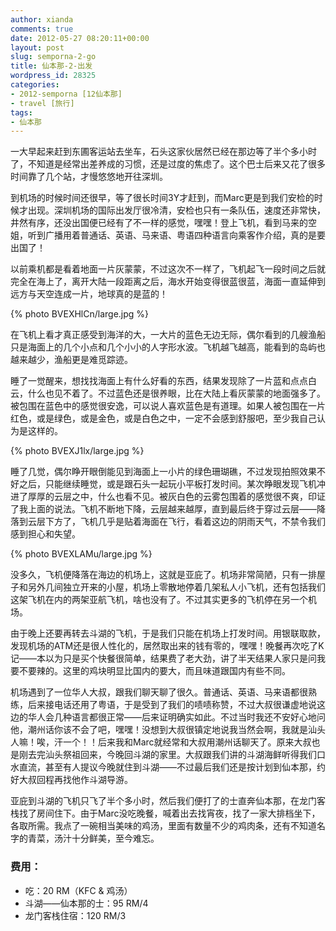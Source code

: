 ```yaml
---
author: xianda
comments: true
date: 2012-05-27 08:20:11+00:00
layout: post
slug: semporna-2-go
title: 仙本那-2-出发
wordpress_id: 28325
categories:
- 2012-semporna [12仙本那]
- travel [旅行]
tags:
- 仙本那
---
```


一大早起来赶到东圃客运站去坐车，石头这家伙居然已经在那边等了半个多小时了，不知道是经常出差养成的习惯，还是过度的焦虑了。这个巴士后来又花了很多时间靠了几个站，才慢悠悠地开往深圳。

到机场的时候时间还很早，等了很长时间3Y才赶到，而Marc更是到我们安检的时候才出现。深圳机场的国际出发厅很冷清，安检也只有一条队伍，速度还非常快，井然有序，还没出国便已经有了不一样的感觉，嘿嘿！登上飞机，看到马来的空姐，听到广播用着普通话、英语、马来语、粤语四种语言向乘客作介绍，真的是要出国了！

以前乘机都是看着地面一片灰蒙蒙，不过这次不一样了，飞机起飞一段时间之后就完全在海上了，离开大陆一段距离之后，海水开始变得很蓝很蓝，海面一直延伸到远方与天空连成一片，地球真的是蓝的！

{% photo BVEXHlCn/large.jpg %}

在飞机上看才真正感受到海洋的大，一大片的蓝色无边无际，偶尔看到的几艘渔船只是海面上的几个小点和几个小小的人字形水波。飞机越飞越高，能看到的岛屿也越来越少，渔船更是难觅踪迹。

<!-- more -->

睡了一觉醒来，想找找海面上有什么好看的东西，结果发现除了一片蓝和点点白云，什么也见不着了。不过蓝色还是很养眼，比在大陆上看灰蒙蒙的地面强多了。被包围在蓝色中的感觉很安逸，可以说人喜欢蓝色是有道理。如果人被包围在一片红色，或是绿色，或是金色，或是白色之中，一定不会感到舒服吧，至少我自己认为是这样的。

{% photo BVEXJ1lx/large.jpg %}

睡了几觉，偶尔睁开眼倒能见到海面上一小片的绿色珊瑚礁，不过发现拍照效果不好之后，只能继续睡觉，或是跟石头一起玩小平板打发时间。某次睁眼发现飞机冲进了厚厚的云层之中，什么也看不见。被灰白色的云雾包围着的感觉很不爽，印证了我上面的说法。飞机不断地下降，云层越来越厚，直到最后终于穿过云层——降落到云层下方了，飞机几乎是贴着海面在飞行，看着这边的阴雨天气，不禁令我们感到担心和失望。

{% photo BVEXLAMu/large.jpg %}

没多久，飞机便降落在海边的机场上，这就是亚庇了。机场非常简陋，只有一排屋子和另外几间独立开来的小屋，机场上零散地停着几架私人小飞机，还有包括我们这架飞机在内的两架亚航飞机，啥也没有了。不过其实更多的飞机停在另一个机场。

由于晚上还要再转去斗湖的飞机，于是我们只能在机场上打发时间。用银联取款，发现机场的ATM还是很人性化的，居然取出来的钱有零的，嘿嘿！晚餐再次吃了K记——本以为只是买个快餐很简单，结果费了老大劲，讲了半天结果人家只是问我要不要辣的。这里的鸡块明显比国内的要大，而且味道跟国内有些不同。

机场遇到了一位华人大叔，跟我们聊天聊了很久。普通话、英语、马来语都很熟练，后来接电话还用了粤语，于是受到了我们的啧啧称赞，不过大叔很谦虚地说这边的华人会几种语言都很正常——后来证明确实如此。不过当时我还不安好心地问他，潮州话你该不会了吧，嘿嘿！没想到大叔很镇定地说我当然会啊，我就是汕头人嘛！唉，汗一个！！后来我和Marc就经常和大叔用潮州话聊天了。原来大叔也是刚去完汕头祭祖回来，今晚回斗湖的家里。大叔跟我们讲的斗湖海鲜听得我们口水直流，甚至有人提议今晚就住到斗湖——不过最后我们还是按计划到仙本那，约好大叔回程再找他作斗湖导游。

亚庇到斗湖的飞机只飞了半个多小时，然后我们便打了的士直奔仙本那，在龙门客栈找了房间住下。由于Marc没吃晚餐，喊着出去找宵夜，找了一家大排档坐下，各取所需。我点了一碗相当美味的鸡汤，里面有数量不少的鸡肉条，还有不知道名字的青菜，汤汁十分鲜美，至今难忘。

### 费用：

  * 吃：20 RM（KFC & 鸡汤）
  * 斗湖——仙本那的士：95 RM/4
  * 龙门客栈住宿：120 RM/3
